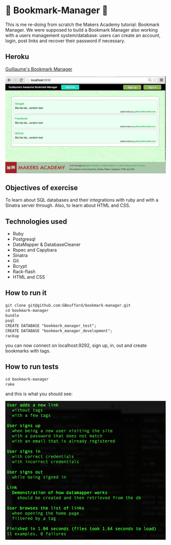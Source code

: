 :bookmark: Bookmark-Manager :bookmark:
===
This is me re-doing from scratch the Makers Academy tutorial: Bookmark Manager. We were supposed to build a Bookmark Manager also working with a users management system/database: users can create an account, login, post links and recover their password if necessary.

Heroku
----
[Guillaume's Bookmark Manager](https://guillaume-bookmark-manager.herokuapp.com/)

![](public/images/bookmark_manager_screenshot.png)


Objectives of exercise
----
To learn about SQL databases and their integrations with ruby and with a Sinatra server through. Also, to learn about HTML and CSS.

Technologies used
----
- Ruby
- Postgresql
- DataMapper & DatabaseCleaner
- Rspec and Capybara
- Sinatra
- Git
- Bcrypt
- Rack-flash
- HTML and CSS

How to run it
----
```
git clone git@github.com:GBouffard/bookmark-manager.git
cd bookmark-manager
bundle
psql
CREATE DATABASE "bookmark_manager_test";
CREATE DATABASE "bookmark_manager_development";
rackup
```
you can now connect on localhost:9292, sign up, in, out and create bookmarks with tags.

How to run tests
----
```
cd bookmark-manager
rake
```

and this is what you should see:

![](public/images/BM_rspec_tests.png)